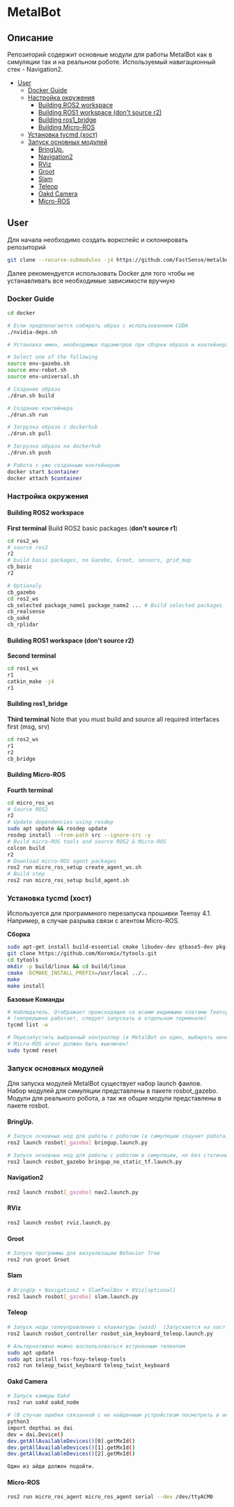 # MetalBot

## Описание
Репозиторий содержит основные модули для работы MetalBot как в симуляции так и на реальном роботе.
Используемый навигационный стек - Navigation2.

<!-- vim-markdown-toc GitLab -->

* [User](#user)
  * [Docker Guide](#docker-guide)
  * [Настройка окружения](#Настройка-окружения)
    * [Building ROS2 workspace](#Building-ros2-workspace)
    * [Building ROS1 workspace (don't source r2)](#Building-ros1-workspace-dont-source-r2)
    * [Building ros1_bridge](#building-ros1_bridge)
    * [Building Micro-ROS](#Building-Micro-ROS)
  * [Установка tycmd (хост)](#Установка-tycmd-хост)
  * [Запуск основных модулей](#Запуск-основных-модулей)
    * [BringUp.](#bringup)
    * [Navigation2](#navigation2)
    * [RViz](#rviz)
    * [Groot](#groot)
    * [Slam](#slam)
    * [Teleop](#teleop)
    * [Oakd Camera](#oakd-camera)
    * [Micro-ROS](#Micro-ROS)

<!-- vim-markdown-toc -->



## User

Для начала необходимо создать воркспейс и склонировать репозиторий

```bash
git clone --recurse-submodules -j4 https://github.com/FastSense/metalbot/
```

Далее рекомендуется использовать Docker для того чтобы не устанавливать все необходимые зависимости вручную

### Docker Guide

```bash
cd docker

# Если предполагается собирать образ с использованием CUDA
./nvidia-deps.sh

# Установка имен, необходимых параметров при сборки образа и контейнера (выбрать версию с gazebo, для робота или универсальную)

# Select one of the following
source env-gazebo.sh
source env-robot.sh
source env-universal.sh

# Создание образа
./drun.sh build

# Создание контейнера
./drun.sh run

# Загрузка образа с dockerhub
./drun.sh pull

# Загрузка образа на dockerhub
./drun.sh push

# Работа с уже созданным контейнером
docker start $container
docker attach $container
```

### Настройка окружения

#### Building ROS2 workspace
**First terminal**
Build ROS2 basic packages (**don't source r1**)
```bash
cd ros2_ws
# source ros2
r2
# build basic packages, no Gazebo, Groot, sensors, grid_map
cb_basic
r2

# Optionaly
cb_gazebo
cd ros2_ws
cb_selected package_name1 package_name2 ... # Build selected packages
cb_realsense
cb_oakd
cb_rplidar
```

#### Building ROS1 workspace (don't source r2)
**Second terminal**
```bash
cd ros1_ws
r1
catkin_make -j4
r1
```

#### Building ros1_bridge
**Third terminal**
Note that you must build and source all required interfaces first (msg, srv)
```bash
cd ros2_ws
r1
r2
cb_bridge
```
#### Building Micro-ROS
**Fourth terminal**
```bash
cd micro_ros_ws
# Source ROS2
r2
# Update dependencies using rosdep
sudo apt update && rosdep update
rosdep install --from-path src --ignore-src -y
# Build micro-ROS tools and source ROS2 & Micro-ROS
colcon build
r2
# Download micro-ROS agent packages
ros2 run micro_ros_setup create_agent_ws.sh
# Build step
ros2 run micro_ros_setup build_agent.sh
```

### Установка tycmd (хост)

Используется для программного перезапуска прошивки Teensy 4.1. Например, в случае разрыва связи с агентом Micro-ROS.

  **Сборка**
```bash
sudo apt-get install build-essential cmake libudev-dev qtbase5-dev pkg-config
git clone https://github.com/Koromix/tytools.git
cd tytools
mkdir -p build/linux && cd build/linux
cmake -DCMAKE_INSTALL_PREFIX=/usr/local ../..
make 
make install
```

  **Базовые Команды**

```bash
# Наблюдатель. Отображает происходящее со всеми видимыми платами Teensy.
# (непрерывно работает, следует запускать в отдельном терминале)
tycmd list -w

# Перезапустить выбранный контроллер (в MetalBot он один, выбирать ничего не надо)
# Micro-ROS агент должен быть выключен!
sudo tycmd reset
```
### Запуск основных модулей

Для запуска модулей MetalBot существует набор launch фаилов.  
Набор модулей для симуляции представлены в пакете rosbot_gazebo.
Модули для реального робота, а так же общие модули представлены в пакете rosbot.

#### BringUp.
```bash
# Запуск основных нод для работы с роботом (в симуляции спаунит робота)
ros2 launch rosbot[_gazebo] bringup.launch.py
```

```bash
# Запуск основных нод для работы с роботом в симуляции, но без статичных tf
ros2 launch rosbot_gazebo bringup_no_static_tf.launch.py
```

#### Navigation2
```bash
ros2 launch rosbot[_gazebo] nav2.launch.py
```

#### RViz
```bash
ros2 launch rosbot rviz.launch.py
```

#### Groot
```bash
# Запуск программы для визуализации Behavior Tree
ros2 run groot Groot
```

#### Slam
```bash
# BringUp + Navigation2 + SlamToolBox + RViz[optional]
ros2 launch rosbot[_gazebo] slam.launch.py
```

#### Teleop
```bash
# Запуск ноды телеуправления с клавиатуры (wasd)  (Запускается на хост машине)
ros2 launch rosbot_controller rosbot_sim_keyboard_teleop.launch.py

# Альтернативно можно воспользоваться встроенным телеопом
sudo apt update
sudo apt install ros-foxy-teleop-tools
ros2 run teleop_twist_keyboard teleop_twist_keyboard   
```

#### Oakd Camera
```bash
# Запуск камеры Oakd
ros2 run oakd oakd_node

# (В случае ошибки связанной с не найденным устройством посмотреть в интерпретаторе питона возможные id камеры и поменять в ноде oakd_node - device_id)
python3
import depthai as dai
dev = dai.Device()
dev.getAllAvailableDevices()[0].getMxId()
dev.getAllAvailableDevices()[1].getMxId()
dev.getAllAvailableDevices()[2].getMxId()

Один из айди должен подойти.
```

#### Micro-ROS
```bash
ros2 run micro_ros_agent micro_ros_agent serial --dev /dev/ttyACM0
```
